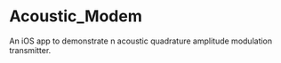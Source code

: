 # Acoustic_Modem
An iOS app to demonstrate n acoustic quadrature amplitude modulation transmitter.  
